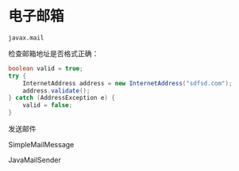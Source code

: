 # 电子邮箱

`javax.mail`



检查邮箱地址是否格式正确：

``` java
boolean valid = true;
try {
    InternetAddress address = new InternetAddress("sdfsd.com");
    address.validate();
} catch (AddressException e) {
    valid = false;
}
```



发送邮件

SimpleMailMessage

JavaMailSender

